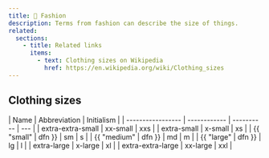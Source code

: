 ```yaml
---
title: 👔 Fashion
description: Terms from fashion can describe the size of things.
related:
  sections:
    - title: Related links
      items:
        - text: Clothing sizes on Wikipedia
          href: https://en.wikipedia.org/wiki/Clothing_sizes
---
```


## Clothing sizes

| Name              | Abbreviation | Initialism |
| ----------------- | ------------ | ---------- | --- |
| extra-extra-small | xx-small     | xxs        |
| extra-small       | x-small      | xs         |
| {{ "small"        | dfn }}       | sm         | s   |
| {{ "medium"       | dfn }}       | md         | m   |
| {{ "large"        | dfn }}       | lg         | l   |
| extra-large       | x-large      | xl         |
| extra-extra-large | xx-large     | xxl        |
